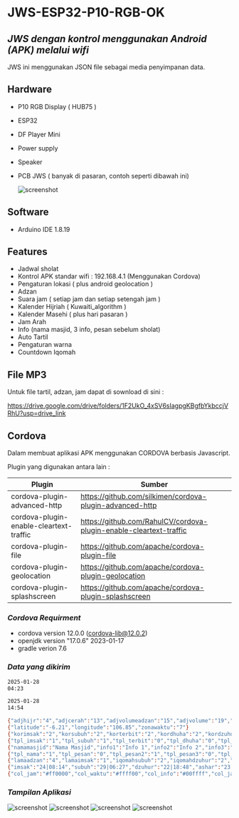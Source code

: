 # JWS-ESP32-P10-RGB-OK
## _JWS dengan kontrol menggunakan Android (APK) melalui wifi_ 
JWS ini menggunakan JSON file sebagai media penyimpanan data. 

## Hardware
- P10 RGB Display ( HUB75 )
- ESP32
- DF Player Mini
- Power supply
- Speaker
- PCB JWS ( banyak di pasaran, contoh seperti dibawah ini)

  ![screenshot](image/42c0b40f96bbdb75ab206c955a2f79d5.jpg)

## Software
- Arduino IDE 1.8.19
  
## Features
- Jadwal sholat
- Kontrol APK standar wifi : 192.168.4.1 (Menggunakan Cordova)
- Pengaturan lokasi ( plus android geolocation )
- Adzan
- Suara jam ( setiap jam dan setiap setengah jam )
- Kalender Hijriah ( Kuwaiti_algorithm )
- Kalender Masehi ( plus hari pasaran )
- Jam Arah
- Info (nama masjid, 3 info, pesan sebelum sholat)
- Auto Tartil
- Pengaturan warna
- Countdown Iqomah

## File MP3
Untuk file tartil, adzan, jam dapat di sownload di sini :

https://drive.google.com/drive/folders/1F2UkO_4xSV6sIagpgKBgfbYkbccjVRhU?usp=drive_link

## Cordova

Dalam membuat aplikasi APK menggunakan CORDOVA berbasis Javascript.

Plugin yang digunakan antara lain :

| Plugin | Sumber |
| ------ | ------ |
| cordova-plugin-advanced-http | https://github.com/silkimen/cordova-plugin-advanced-http|
| cordova-plugin-enable-cleartext-traffic | https://github.com/RahulCV/cordova-plugin-enable-cleartext-traffic |
| cordova-plugin-file | https://github.com/apache/cordova-plugin-file |
| cordova-plugin-geolocation | https://github.com/apache/cordova-plugin-geolocation|
| cordova-plugin-splashscreen | https://github.com/apache/cordova-plugin-splashscreen |

### _Cordova Requirment_
- cordova version 12.0.0 (cordova-lib@12.0.2)
- openjdk version "17.0.6" 2023-01-17
- gradle verion 7.6 

### _Data yang dikirim_
```sh
2025-01-28 
04:23

2025-01-28
14:54

{"adjhijr":"4","adjcerah":"13","adjvolumeadzan":"15","adjvolume":"19","beepstatus":"0","modetampil":"1","relayon":"15:05","relayoff":"19:09","speedtext":"6","msholbi":"9","msholju":"5","jambesar":"135"}
{"latitude":"-6.21","longitude":"106.85","zonawaktu":"7"}
{"korimsak":"2","korsubuh":"2","korterbit":"2","kordhuha":"2","kordzuhur":"2","korashar":"2","kormaghrib":"2","korisya":"2"}
{"tpl_imsak":"1","tpl_subuh":"1","tpl_terbit":"0","tpl_dhuha":"0","tpl_dzuhur":"1","tpl_ashar":"1","tpl_maghrib":"1","tpl_isya":"1"}
{"namamasjid":"Nama Masjid","info1":"Info 1","info2":"Info 2","info3":"Tempat Info 3","stlhiqomah":"Matikan HP - Luruskan Shaf"}
{"tpl_nama":"1","tpl_pesan":"0","tpl_pesan2":"1","tpl_pesan3":"0","tpl_hijriyah":"0","tpl_masehi":"1","tpl_matikan":"0"}
{"lamaadzan":"4","lamaimsak":"1","iqomahsubuh":"2","iqomahdzuhur":"2","iqomahashar":"2","iqomahmaghrib":"2","iqomahisya":"2"}
{"imsak":"24|08:14","subuh":"29|06:27","dzuhur":"22|18:48","ashar":"23|15:07","maghrib":"25|18:51","isya":"27|14:36","jumat":"21|22:14"}
{"col_jam":"#ff0000","col_waktu":"#ffff00","col_info":"#00ffff","col_jam_adzan":"#00ff00","col_adzan":"#ff00ff","col_jam_iqomah":"#00ffff","col_iqomah":"#a600ff","col_shaf":"#0000ff"}

```
### _Tampilan Aplikasi_

![screenshot](image/mainmenu.JPG) ![screenshot](image/lokasi.JPG)
![screenshot](image/koreksi.JPG) ![screenshot](image/tampilinformasi.JPG)
